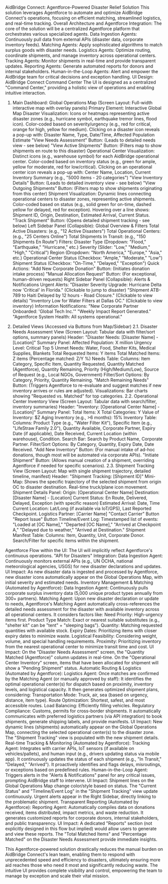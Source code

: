 AidBridge Connect: Agentforce-Powered Disaster Relief Solution
This solution leverages Agentforce to automate and optimize AidBridge Connect's operations, focusing on efficient matching, streamlined logistics, and real-time tracking.
Overall Architecture and Agentforce Integration:
The core of the solution will be a centralized Agentforce platform that orchestrates various specialized agents.
Data Ingestion Agents: Continuously pull data from external APIs (disaster data, corporate inventory feeds).
Matching Agents: Apply sophisticated algorithms to match surplus goods with disaster needs.
Logistics Agents: Optimize routing, coordinate shipments, and manage inventory across operational centers.
Tracking Agents: Monitor shipments in real-time and provide transparent updates.
Reporting Agents: Generate automated reports for donors and internal stakeholders.
Human-in-the-Loop Agents: Alert and empower the AidBridge team for critical decisions and exception handling.
UI Design: AidBridge Connect Command Center
The UI is designed as a centralized "Command Center," providing a holistic view of operations and enabling intuitive interaction.

1. Main Dashboard: Global Operations Map
(Screen Layout: Full-width interactive map with overlay panels)
Primary Element: Interactive Global Map
Disaster Visualization:
Icons or heatmaps representing active disaster zones (e.g., hurricane symbol, earthquake tremor lines, flood icon).
Color-coded based on severity/urgency (e.g., red for critical, orange for high, yellow for medium).
Clicking on a disaster icon reveals a pop-up with:
Disaster Name, Type, Date/Time, Affected Population Estimate
"View Needs Assessment" Button: (Leads to detailed needs view - see below)
"View Active Shipments" Button: (Filters map to show shipments en route to this disaster)
Operational Center Visualization:
Distinct icons (e.g., warehouse symbol) for each AidBridge operational center.
Color-coded based on inventory status (e.g., green for ample, yellow for moderate, red for low/critical).
Clicking on an operational center icon reveals a pop-up with:
Center Name, Location, Current Inventory Summary (e.g., "5000 items - 20 categories")
"View Inventory Details" Button: (Leads to detailed inventory view - see below)
"View Outgoing Shipments" Button: (Filters map to show shipments originating from this center)
Shipment Visualization:
Dynamic lines connecting operational centers to disaster zones, representing active shipments.
Color-coded based on status (e.g., solid green for on-time, dashed yellow for delayed, red for exception).
Hovering over a line shows: Shipment ID, Origin, Destination, Estimated Arrival, Current Status.
"Track Shipment" Button: (Opens detailed shipment tracking - see below)
Left Sidebar Panel (Collapsible): Global Overview & Filters
Total Active Disasters: (e.g., "12 Active Disasters")
Total Operational Centers: (e.g., "25 Centers Online")
Total Shipments In Transit: (e.g., "150 Shipments En Route")
Filters:
Disaster Type (Dropdown: "Flood," "Earthquake," "Hurricane," etc.)
Severity (Slider: "Low," "Medium," "High," "Critical")
Region (Dropdown: "North America," "Europe," "Asia," etc.)
Operational Center Status (Checkbox: "Ample," "Moderate," "Low")
Shipment Status (Checkbox: "On-Time," "Delayed," "Exception")
Quick Actions:
"Add New Corporate Donation" Button: (Initiates donation intake process)
"Manual Allocation Request" Button: (For exceptional, human-driven requests)
Right Sidebar Panel (Collapsible): Alerts & Notifications
Urgent Alerts:
"Disaster Severity Upgrade: Hurricane Delta now 'Critical' in Florida." (Clickable to jump to disaster)
"Shipment ATB-789 to Haiti Delayed by 12 hours - Road Closure." (Clickable to view details)
"Inventory Low for Water Filters at Dallas OC." (Clickable to view inventory)
Information Notifications:
"New Corporate Partner Onboarded: 'Global Tech Inc.'"
"Weekly Impact Report Generated."
"Agentforce System Health: All systems operational."

2. Detailed Views (Accessed via Buttons from Map/Sidebar)
2.1. Disaster Needs Assessment View
(Screen Layout: Tabular data with filter/sort options, summary panels)
Header: "Disaster Needs: [Disaster Name] - [Location]"
Summary Panel:
Affected Population: X million
Urgency Level: Critical
Top 5 Unmet Needs: Water, Food, Shelter Kits, Medical Supplies, Blankets
Total Requested Items: Y items
Total Matched Items: Z items (Percentage matched: Z/Y %)
Needs Table:
Columns: Item Category, Specific Item, Quantity Requested, Quantity Matched (Agentforce), Quantity Remaining, Priority (High/Medium/Low), Source of Request (e.g., Local NGOs, Government)
Filter/Sort Options: By Category, Priority, Quantity Remaining.
"Match Remaining Needs" Button: (Triggers Agentforce to re-evaluate and suggest matches if new inventory arrives or rules are adjusted).
Visualizations: Bar charts showing "Requested vs. Matched" for top categories.
2.2. Operational Center Inventory View
(Screen Layout: Tabular data with search/filter, inventory summaries)
Header: "Inventory: [Operational Center Name] - [Location]"
Summary Panel:
Total Items: X
Total Categories: Y
Value of Inventory: $Z
Aging Inventory (e.g., >6 months): 15%
Inventory Table:
Columns: Product Type (e.g., "Water Filter Kit"), Specific Item (e.g., "LifeStraw Family 2.0"), Quantity Available, Corporate Partner, Expiry Date (if applicable), Date Received, Current Location (within warehouse), Condition.
Search Bar: Search by Product Name, Corporate Partner.
Filter/Sort Options: By Category, Quantity, Expiry Date, Date Received.
"Add New Inventory" Button: (For manual intake of ad-hoc donations, though most will be automated via corporate APIs).
"Initiate Shipment" Button: (Allows manual creation of a shipment, overriding Agentforce if needed for specific scenarios).
2.3. Shipment Tracking View
(Screen Layout: Map with single shipment trajectory, detailed timeline, manifest)
Header: "Shipment Tracking: [Shipment ID]"
Mini-Map: Shows the specific trajectory of the selected shipment from origin OC to disaster destination. Real-time truck/plane icon movement.
Shipment Details Panel:
Origin: [Operational Center Name]
Destination: [Disaster Name] - [Location]
Current Status: En Route, Delivered, Delayed, Exception (with specific reason)
Estimated Arrival: Date, Time
Current Location: Lat/Long (if available via IoT/GPS), Last Reported Checkpoint.
Logistics Partner: [Carrier Name]
"Contact Carrier" Button
"Report Issue" Button
Timeline/Event Log:
Timestamped list of events: "Loaded at [OC Name]," "Departed [OC Name]," "Arrived at Checkpoint A," "Delayed due to weather," "Arrived at Destination."
Shipment Manifest Table:
Columns: Item, Quantity, Unit, Corporate Donor.
Search/Filter for specific items within the shipment.

Agentforce Flow within the UI:
The UI will implicitly reflect Agentforce's continuous operations.
"API for Disasters" Integration:
Data Ingestion Agent: Continuously monitors external APIs (e.g., UN OCHA, national meteorological agencies, USGS) for new disaster declarations and updates.
UI Impact: As new disaster data is ingested and processed by Agentforce, new disaster icons automatically appear on the Global Operations Map, with initial severity and estimated needs.
Inventory Management & Matching (Automated by Agentforce):
Data Ingestion Agent: Continuously pulls corporate surplus inventory data (5,000 unique product types annually from 300+ partners).
Matching Agent:
Upon new disaster declaration or update to needs, Agentforce's Matching Agent automatically cross-references the detailed needs assessment for the disaster with available inventory across all operational centers.
It considers factors like:
Need Priority: High-urgency items first.
Product Type Match: Exact or nearest suitable substitutes (e.g., "shelter kit" can be "tent" + "sleeping bags").
Quantity: Matching requested quantities with available stock.
Expiry Dates: Prioritizing items with closer expiry dates to minimize waste.
Logistical Feasibility: Considering weight, volume, and special handling requirements.
Proximity: Prioritizing inventory from the nearest operational center to minimize transit time and cost.
UI Impact:
On the "Disaster Needs Assessment" screen, the "Quantity Matched (Agentforce)" column updates in real-time.
On the "Operational Center Inventory" screen, items that have been allocated for shipment will show a "Pending Shipment" status.
Automatic Routing & Logistics (Automated by Agentforce):
Logistics Agent: Once matches are confirmed by the Matching Agent (or manually approved by staff):
It identifies the optimal operational center(s) for dispatch based on proximity, inventory levels, and logistical capacity.
It then generates optimized shipment plans, considering:
Transportation Mode: Truck, air, sea (based on urgency, distance, item type).
Route Optimization: Shortest, safest, and most accessible routes.
Load Balancing: Efficiently filling vehicles.
Regulatory Compliance: Customs, permits for cross-border shipments.
It automatically communicates with preferred logistics partners (via API integration) to book shipments, generate shipping labels, and provide manifests.
UI Impact:
New dynamic lines (shipments) automatically appear on the Global Operations Map, connecting the selected operational center(s) to the disaster zone.
The "Shipment Tracking" view is populated with the new shipment details.
Real-time Tracking & Monitoring (Automated by Agentforce):
Tracking Agent: Integrates with carrier APIs, IoT sensors (if available on vehicles/pallets), and human input (e.g., drivers updating status via mobile app).
It continuously updates the status of each shipment (e.g., "In Transit," "Delayed," "Arrived").
It proactively identifies and flags delays, misroutings, or exceptions based on predefined rules.
Human-in-the-Loop Agent: Triggers alerts in the "Alerts & Notifications" panel for any critical issues, prompting AidBridge staff to intervene.
UI Impact:
Shipment lines on the Global Operations Map change color/style based on status.
The "Current Status" and "Timeline/Event Log" in the "Shipment Tracking" view update continuously.
Urgent alerts appear in the Right Sidebar, directly linking to the problematic shipment.
Transparent Reporting (Automated by Agentforce):
Reporting Agent: Automatically compiles data on donations received, items distributed, impact metrics, and waste reduction.
It generates customized reports for corporate donors, internal stakeholders, and public transparency.
UI Impact:
A dedicated "Reports" section (not explicitly designed in this flow but implied) would allow users to generate and view these reports.
The "Total Matched Items" and "Percentage Matched" on the Disaster Needs Assessment provide immediate insights.

This Agentforce-powered solution drastically reduces the manual burden on AidBridge Connect's lean team, enabling them to respond with unprecedented speed and efficiency to disasters, ultimately ensuring more aid reaches those who need it most and significantly reducing waste. The intuitive UI provides complete visibility and control, empowering the team to manage by exception and scale their vital mission.












